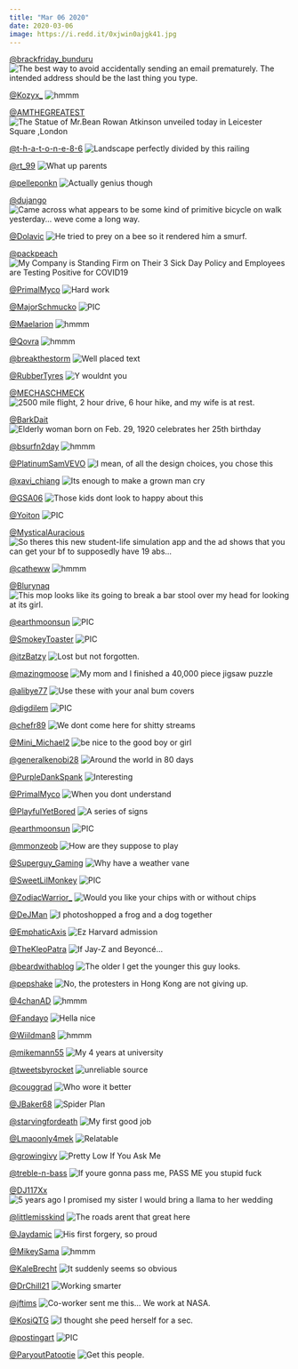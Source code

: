```yaml
---
title: "Mar 06 2020"
date: 2020-03-06
image: https://i.redd.it/0xjwin0ajgk41.jpg
---
```


<a href="https://www.reddit.com/r/AdviceAnimals/comments/fbti4s/the_best_way_to_avoid_accidentally_sending_an/">@brackfriday_bunduru</a>
<img class="post-img" src="https://i.redd.it/91rl6pwl32k41.jpg" alt="The best way to avoid accidentally sending an email prematurely. The intended address should be the last thing you type." title="The best way to avoid accidentally sending an email prematurely. The intended address should be the last thing you type." />


<a href="https://www.reddit.com/r/hmmm/comments/fbiete/hmmm/">@Kozyx_</a>
<img class="post-img" src="https://i.redd.it/j9fk5fon8xj41.jpg" alt="hmmm" title="hmmm" />


<a href="https://www.reddit.com/r/pics/comments/fav28z/the_statue_of_mrbean_rowan_atkinson_unveiled/">@AMTHEGREATEST</a>
<img class="post-img" src="https://i.redd.it/rvkg3maj7oj41.jpg" alt="The Statue of Mr.Bean Rowan Atkinson unveiled today in Leicester Square ,London" title="The Statue of Mr.Bean Rowan Atkinson unveiled today in Leicester Square ,London" />


<a href="https://www.reddit.com/r/pics/comments/fdl97y/landscape_perfectly_divided_by_this_railing/">@t-h-a-t-o-n-e-8-6</a>
<img class="post-img" src="https://i.redd.it/yercypu4iqk41.jpg" alt="Landscape perfectly divided by this railing" title="Landscape perfectly divided by this railing" />


<a href="https://www.reddit.com/r/funnysigns/comments/fd1rep/what_up_parents/">@rt_99</a>
<img class="post-img" src="https://i.redd.it/w9ebmpsmyik41.jpg" alt="What up parents" title="What up parents" />


<a href="https://www.reddit.com/r/funnysigns/comments/fbl7de/actually_genius_though/">@pelleponkn</a>
<img class="post-img" src="https://i.redd.it/jkzh6y17ewj41.jpg" alt="Actually genius though" title="Actually genius though" />


<a href="https://www.reddit.com/r/Funnypics/comments/fdx25z/came_across_what_appears_to_be_some_kind_of/">@dujango</a>
<img class="post-img" src="https://i.redd.it/59zzip34kvk41.jpg" alt="Came across what appears to be some kind of primitive bicycle on walk yesterday... weve come a long way." title="Came across what appears to be some kind of primitive bicycle on walk yesterday... weve come a long way." />


<a href="https://www.reddit.com/r/Eyebleach/comments/fcl1gy/he_tried_to_prey_on_a_bee_so_it_rendered_him_a/">@Dolavic</a>
<img class="post-img" src="https://i.redd.it/2ktrej8fdck41.jpg" alt="He tried to prey on a bee so it rendered him a smurf." title="He tried to prey on a bee so it rendered him a smurf." />


<a href="https://www.reddit.com/r/AdviceAnimals/comments/fdcjwm/my_company_is_standing_firm_on_their_3_sick_day/">@packpeach</a>
<img class="post-img" src="https://i.redd.it/y1991axhknk41.jpg" alt="My Company is Standing Firm on Their 3 Sick Day Policy and Employees are Testing Positive for COVID19" title="My Company is Standing Firm on Their 3 Sick Day Policy and Employees are Testing Positive for COVID19" />


<a href="https://www.reddit.com/r/Funnypics/comments/fchtso/hard_work/">@PrimalMyco</a>
<img class="post-img" src="https://i.redd.it/2u0u3orydbk41.png" alt="Hard work" title="Hard work" />


<a href="https://www.reddit.com/r/nocontextpics/comments/fbyu9z/pic/">@MajorSchmucko</a>
<img class="post-img" src="https://i.redd.it/jbr640uz04k41.jpg" alt="PIC" title="PIC" />


<a href="https://www.reddit.com/r/hmmm/comments/fcrm8v/hmmm/">@Maelarion</a>
<img class="post-img" src="https://i.imgur.com/rCeZv8n.jpg" alt="hmmm" title="hmmm" />


<a href="https://www.reddit.com/r/hmmm/comments/fbrz00/hmmm/">@Qovra</a>
<img class="post-img" src="https://i.redd.it/s03nm74ca1k41.jpg" alt="hmmm" title="hmmm" />


<a href="https://www.reddit.com/r/CrappyDesign/comments/fbxy24/well_placed_text/">@breakthestorm</a>
<img class="post-img" src="https://i.imgur.com/AZfUgpF.jpg" alt="Well placed text" title="Well placed text" />


<a href="https://www.reddit.com/r/memes/comments/fb2jcc/y_wouldnt_you/">@RubberTyres</a>
<img class="post-img" src="https://i.redd.it/lvivfh33nqj41.jpg" alt="Y wouldnt you" title="Y wouldnt you" />


<a href="https://www.reddit.com/r/pics/comments/fdemc6/2500_mile_flight_2_hour_drive_6_hour_hike_and_my/">@MECHASCHMECK</a>
<img class="post-img" src="https://i.redd.it/jxxn2s6jbok41.jpg" alt="2500 mile flight, 2 hour drive, 6 hour hike, and my wife is at rest." title="2500 mile flight, 2 hour drive, 6 hour hike, and my wife is at rest." />


<a href="https://www.reddit.com/r/pics/comments/fb5lk5/elderly_woman_born_on_feb_29_1920_celebrates_her/">@BarkDait</a>
<img class="post-img" src="https://i.imgur.com/ABWhABf.png" alt="Elderly woman born on Feb. 29, 1920 celebrates her 25th birthday" title="Elderly woman born on Feb. 29, 1920 celebrates her 25th birthday" />


<a href="https://www.reddit.com/r/hmmm/comments/fd0tar/hmmm/">@bsurfn2day</a>
<img class="post-img" src="https://i.imgur.com/BHDv13s.jpg" alt="hmmm" title="hmmm" />


<a href="https://www.reddit.com/r/CrappyDesign/comments/fbcwx8/i_mean_of_all_the_design_choices_you_chose_this/">@PlatinumSamVEVO</a>
<img class="post-img" src="https://i.redd.it/qv34dvaldvj41.jpg" alt="I mean, of all the design choices, you chose this" title="I mean, of all the design choices, you chose this" />


<a href="https://www.reddit.com/r/memes/comments/fcsm6v/its_enough_to_make_a_grown_man_cry/">@xavi_chiang</a>
<img class="post-img" src="https://i.redd.it/c47n7tbzofk41.jpg" alt="Its enough to make a grown man cry" title="Its enough to make a grown man cry" />


<a href="https://www.reddit.com/r/CrappyDesign/comments/fctlj5/those_kids_dont_look_to_happy_about_this/">@GSA06</a>
<img class="post-img" src="https://i.redd.it/bs9ju9997gk41.jpg" alt="Those kids dont look to happy about this" title="Those kids dont look to happy about this" />


<a href="https://www.reddit.com/r/nocontextpics/comments/fd3edl/pic/">@Yoiton</a>
<img class="post-img" src="https://i.redd.it/eldo6n5yhjk41.jpg" alt="PIC" title="PIC" />


<a href="https://www.reddit.com/r/CrappyDesign/comments/fdw4i8/so_theres_this_new_studentlife_simulation_app_and/">@MysticalAuracious</a>
<img class="post-img" src="https://i.redd.it/j6iorut68vk41.jpg" alt="So theres this new student-life simulation app and the ad shows that you can get your bf to supposedly have 19 abs..." title="So theres this new student-life simulation app and the ad shows that you can get your bf to supposedly have 19 abs..." />


<a href="https://www.reddit.com/r/hmmm/comments/fdakg9/hmmm/">@catheww</a>
<img class="post-img" src="https://i.redd.it/famixfnqjmk41.jpg" alt="hmmm" title="hmmm" />


<a href="https://www.reddit.com/r/Funnypics/comments/fd6imm/this_mop_looks_like_its_going_to_break_a_bar/">@Blurynaq</a>
<img class="post-img" src="https://i.redd.it/07i2ohp2nkk41.jpg" alt="This mop looks like its going to break a bar stool over my head for looking at its girl." title="This mop looks like its going to break a bar stool over my head for looking at its girl." />


<a href="https://www.reddit.com/r/nocontextpics/comments/fcd22i/pic/">@earthmoonsun</a>
<img class="post-img" src="https://i.redd.it/8zceazg2v9k41.jpg" alt="PIC" title="PIC" />


<a href="https://www.reddit.com/r/nocontextpics/comments/fbp6ah/pic/">@SmokeyToaster</a>
<img class="post-img" src="https://i.redd.it/8asjdkfgszj41.jpg" alt="PIC" title="PIC" />


<a href="https://www.reddit.com/r/memes/comments/fcud5q/lost_but_not_forgotten/">@itzBatzy</a>
<img class="post-img" src="https://i.redd.it/0xjwin0ajgk41.jpg" alt="Lost but not forgotten." title="Lost but not forgotten." />


<a href="https://www.reddit.com/r/pics/comments/fb08j6/my_mom_and_i_finished_a_40000_piece_jigsaw_puzzle/">@mazingmoose</a>
<img class="post-img" src="https://i.redd.it/qgla0gesvpj41.jpg" alt="My mom and I finished a 40,000 piece jigsaw puzzle" title="My mom and I finished a 40,000 piece jigsaw puzzle" />


<a href="https://www.reddit.com/r/Funnypics/comments/fasyni/use_these_with_your_anal_bum_covers/">@alibye77</a>
<img class="post-img" src="https://i.redd.it/f96b7dzz9nj41.jpg" alt="Use these with your anal bum covers" title="Use these with your anal bum covers" />


<a href="https://www.reddit.com/r/nocontextpics/comments/fcozxr/pic/">@digdilem</a>
<img class="post-img" src="https://i.redd.it/atittf6pudk41.jpg" alt="PIC" title="PIC" />


<a href="https://www.reddit.com/r/AdviceAnimals/comments/fdn2bv/we_dont_come_here_for_shitty_streams/">@chefr89</a>
<img class="post-img" src="https://i.imgflip.com/3rfyp2.jpg" alt="We dont come here for shitty streams" title="We dont come here for shitty streams" />


<a href="https://www.reddit.com/r/memes/comments/fbi0c4/be_nice_to_the_good_boy_or_girl/">@Mini_Michael2</a>
<img class="post-img" src="https://i.redd.it/v0fhm98w3xj41.jpg" alt="be nice to the good boy or girl" title="be nice to the good boy or girl" />


<a href="https://www.reddit.com/r/memes/comments/fc9jab/around_the_world_in_80_days/">@generalkenobi28</a>
<img class="post-img" src="https://i.redd.it/5pbl35kk88k41.jpg" alt="Around the world in 80 days" title="Around the world in 80 days" />


<a href="https://www.reddit.com/r/funnysigns/comments/fb0566/interesting/">@PurpleDankSpank</a>
<img class="post-img" src="https://i.redd.it/k437wq1xupj41.jpg" alt="Interesting" title="Interesting" />


<a href="https://www.reddit.com/r/Funnypics/comments/fcrmxy/when_you_dont_understand/">@PrimalMyco</a>
<img class="post-img" src="https://i.redd.it/dbf4o6z34fk41.jpg" alt="When you dont understand" title="When you dont understand" />


<a href="https://www.reddit.com/r/funnysigns/comments/fcsfy4/a_series_of_signs/">@PlayfulYetBored</a>
<img class="post-img" src="https://i.redd.it/vxvebqxalfk41.jpg" alt="A series of signs" title="A series of signs" />


<a href="https://www.reddit.com/r/nocontextpics/comments/fbc793/pic/">@earthmoonsun</a>
<img class="post-img" src="https://i.redd.it/85a8krhl2vj41.jpg" alt="PIC" title="PIC" />


<a href="https://www.reddit.com/r/CrappyDesign/comments/fbzn87/how_are_they_suppose_to_play/">@mmonzeob</a>
<img class="post-img" src="https://i.redd.it/u6fvejh7a4k41.jpg" alt="How are they suppose to play" title="How are they suppose to play" />


<a href="https://www.reddit.com/r/funnysigns/comments/fc8i4y/why_have_a_weather_vane/">@Superguy_Gaming</a>
<img class="post-img" src="https://i.redd.it/pb9ybtv5o7k41.png" alt="Why have a weather vane" title="Why have a weather vane" />


<a href="https://www.reddit.com/r/nocontextpics/comments/faqcva/pic/">@SweetLilMonkey</a>
<img class="post-img" src="https://i.imgur.com/YPgBUZX.jpg" alt="PIC" title="PIC" />


<a href="https://www.reddit.com/r/CrappyDesign/comments/fax4w8/would_you_like_your_chips_with_or_without_chips/">@ZodiacWarrior_</a>
<img class="post-img" src="https://i.redd.it/1kieusy3xoj41.png" alt="Would you like your chips with or without chips" title="Would you like your chips with or without chips" />


<a href="https://www.reddit.com/r/funny/comments/favj5y/i_photoshopped_a_frog_and_a_dog_together/">@DeJMan</a>
<img class="post-img" src="https://i.imgur.com/KzTUutA.jpg" alt="I photoshopped a frog and a dog together" title="I photoshopped a frog and a dog together" />


<a href="https://www.reddit.com/r/memes/comments/fat6rn/ez_harvard_admission/">@EmphaticAxis</a>
<img class="post-img" src="https://i.redd.it/nqhi6149enj41.jpg" alt="Ez Harvard admission" title="Ez Harvard admission" />


<a href="https://www.reddit.com/r/Funnypics/comments/fdqgck/if_jayz_and_beyoncé/">@TheKleoPatra</a>
<img class="post-img" src="https://i.redd.it/8ef3b040hsk41.jpg" alt="If Jay-Z and Beyoncé..." title="If Jay-Z and Beyoncé..." />


<a href="https://www.reddit.com/r/funny/comments/fb4m8n/the_older_i_get_the_younger_this_guy_looks/">@beardwithablog</a>
<img class="post-img" src="https://i.redd.it/1cifwwpufrj41.jpg" alt="The older I get the younger this guy looks." title="The older I get the younger this guy looks." />


<a href="https://www.reddit.com/r/pics/comments/fbiiys/no_the_protesters_in_hong_kong_are_not_giving_up/">@pepshake</a>
<img class="post-img" src="https://i.redd.it/r35dfils9xj41.jpg" alt="No, the protesters in Hong Kong are not giving up." title="No, the protesters in Hong Kong are not giving up." />


<a href="https://www.reddit.com/r/hmmm/comments/fdrwan/hmmm/">@4chanAD</a>
<img class="post-img" src="https://i.redd.it/xcj2ldy66tk41.jpg" alt="hmmm" title="hmmm" />


<a href="https://www.reddit.com/r/memes/comments/fdbk6j/hella_nice/">@Fandayo</a>
<img class="post-img" src="https://i.redd.it/vrzc90vm3nk41.jpg" alt="Hella nice" title="Hella nice" />


<a href="https://www.reddit.com/r/hmmm/comments/fdjsau/hmmm/">@Wiildman8</a>
<img class="post-img" src="https://i.redd.it/ia8tc9d11qk41.jpg" alt="hmmm" title="hmmm" />


<a href="https://www.reddit.com/r/Funnypics/comments/fbhhbc/my_4_years_at_university/">@mikemann55</a>
<img class="post-img" src="https://i.redd.it/6jg1wj9kxwj41.jpg" alt="My 4 years at university" title="My 4 years at university" />


<a href="https://www.reddit.com/r/funny/comments/fcu7ut/unreliable_source/">@tweetsbyrocket</a>
<img class="post-img" src="https://i.redd.it/ggz7ac84hgk41.jpg" alt="unreliable source" title="unreliable source" />


<a href="https://www.reddit.com/r/funny/comments/fbfos3/who_wore_it_better/">@couggrad</a>
<img class="post-img" src="https://i.redd.it/xf6p80wicwj41.jpg" alt="Who wore it better" title="Who wore it better" />


<a href="https://www.reddit.com/r/funny/comments/fcf3cj/spider_plan/">@JBaker68</a>
<img class="post-img" src="https://i.redd.it/ls60rlt4jak41.jpg" alt="Spider Plan" title="Spider Plan" />


<a href="https://www.reddit.com/r/AdviceAnimals/comments/fav1zd/my_first_good_job/">@starvingfordeath</a>
<img class="post-img" src="https://i.redd.it/2qj9sgod7oj41.png" alt="My first good job" title="My first good job" />


<a href="https://www.reddit.com/r/memes/comments/fbrlp0/relatable/">@Lmaoonly4mek</a>
<img class="post-img" src="https://i.redd.it/8mbijpix21k41.jpg" alt="Relatable" title="Relatable" />


<a href="https://www.reddit.com/r/funnysigns/comments/fbvr2c/pretty_low_if_you_ask_me/">@growingivy</a>
<img class="post-img" src="https://i.redd.it/q1zg5orl03k41.jpg" alt="Pretty Low If You Ask Me" title="Pretty Low If You Ask Me" />


<a href="https://www.reddit.com/r/AdviceAnimals/comments/fb9dyq/if_youre_gonna_pass_me_pass_me_you_stupid_fuck/">@treble-n-bass</a>
<img class="post-img" src="https://i.redd.it/kdr7awb0ktj41.jpg" alt="If youre gonna pass me, PASS ME you stupid fuck" title="If youre gonna pass me, PASS ME you stupid fuck" />


<a href="https://www.reddit.com/r/pics/comments/fbzigv/5_years_ago_i_promised_my_sister_i_would_bring_a/">@DJ117Xx</a>
<img class="post-img" src="https://i.redd.it/dwwlwn0r84k41.jpg" alt="5 years ago I promised my sister I would bring a llama to her wedding" title="5 years ago I promised my sister I would bring a llama to her wedding" />


<a href="https://www.reddit.com/r/funnysigns/comments/faqtet/the_roads_arent_that_great_here/">@littlemisskind</a>
<img class="post-img" src="https://i.redd.it/ft9c1r4i5mj41.jpg" alt="The roads arent that great here" title="The roads arent that great here" />


<a href="https://www.reddit.com/r/Funnypics/comments/fc032o/his_first_forgery_so_proud/">@Jaydamic</a>
<img class="post-img" src="https://i.redd.it/nl6ydkmbf4k41.jpg" alt="His first forgery, so proud" title="His first forgery, so proud" />


<a href="https://www.reddit.com/r/hmmm/comments/fc9b70/hmmm/">@MikeySama</a>
<img class="post-img" src="https://i.redd.it/1ao5nzu148k41.jpg" alt="hmmm" title="hmmm" />


<a href="https://www.reddit.com/r/AdviceAnimals/comments/fbg5lq/it_suddenly_seems_so_obvious/">@KaleBrecht</a>
<img class="post-img" src="https://i.imgur.com/T8lsm5h.jpg" alt="It suddenly seems so obvious" title="It suddenly seems so obvious" />


<a href="https://www.reddit.com/r/AdviceAnimals/comments/fdx12k/working_smarter/">@DrChill21</a>
<img class="post-img" src="https://i.redd.it/yndn54qsjvk41.jpg" alt="Working smarter" title="Working smarter" />


<a href="https://www.reddit.com/r/funny/comments/fc4ax2/coworker_sent_me_this_we_work_at_nasa/">@jftims</a>
<img class="post-img" src="https://i.redd.it/daeswb39w5k41.jpg" alt="Co-worker sent me this... We work at NASA." title="Co-worker sent me this... We work at NASA." />


<a href="https://www.reddit.com/r/CrappyDesign/comments/fddskx/i_thought_she_peed_herself_for_a_sec/">@KosiQTG</a>
<img class="post-img" src="https://i.redd.it/lipvxlv32ok41.jpg" alt="I thought she peed herself for a sec." title="I thought she peed herself for a sec." />


<a href="https://www.reddit.com/r/nocontextpics/comments/fdpcms/pic/">@postingart</a>
<img class="post-img" src="https://i.redd.it/q5a4olld0sk41.jpg" alt="PIC" title="PIC" />


<a href="https://www.reddit.com/r/funnysigns/comments/fb9yyg/get_this_people/">@ParyoutPatootie</a>
<img class="post-img" src="https://i.redd.it/2luaiypyvtj41.jpg" alt="Get this people." title="Get this people." />


